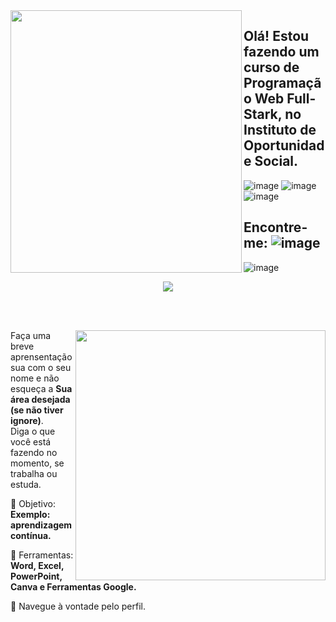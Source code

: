 <img align="left" width="370px" height="420px" src="https://github.com/leticiaacouto/leticiaacouto/assets/147053310/4e6d8c36-7ce3-4853-8085-bb956c059a20">

## Olá! Estou fazendo um curso de Programação Web Full-Stark, no Instituto de Oportunidade Social.

![image](https://github.com/leticiaacouto/leticiaacouto/assets/147053310/e6165707-f8ce-4768-80c7-4883121bf3a7)
![image](https://github.com/leticiaacouto/leticiaacouto/assets/147053310/625d1710-8778-47f4-a9e0-57aec2dadd4e)
![image](https://github.com/leticiaacouto/leticiaacouto/assets/147053310/2e1d69b8-ee54-4da7-a32d-a3f7546ef88f)

## Encontre-me: ![image](https://github.com/leticiaacouto/leticiaacouto/assets/147053310/f61dfec8-2952-472e-b615-e22a1a9dc5eb) 
![image](https://github.com/leticiaacouto/leticiaacouto/assets/147053310/f4525402-f270-46a8-8a10-5ac12cee1d33)


</img>

<div align="center">

 <a href="https://github.com/leticiaacouto/github-readme-stats"><img align="center" src="https://github-readme-stats.vercel.app/api/top-langs/?username=leticiaacouto&layout=compact&theme=dark&hide_border=true" /></a> 





</img>

</div>

<br> <br>

<img src="https://raw.githubusercontent.com/MicaelliMedeiros/micaellimedeiros/master/image/computer-illustration.png" min-width="400px" max-width="400px" width="400px" align="right">

<p align="left"> 
  Faça uma breve aprensentação sua com o seu nome e não esqueça a <strong>Sua área desejada (se não tiver ignore)</strong>. <br>
  Diga o que você está fazendo no momento, se trabalha ou estuda.
</p>

<p align="left">
 
  🦄 Objetivo: **Exemplo: aprendizagem contínua.**
</p>

<p align="left">
</p>

  💼 Ferramentas:  **Word, Excel, PowerPoint, Canva e Ferramentas Google.**


<p align="left">
  💌 Navegue à vontade pelo perfil.
</p>





  

